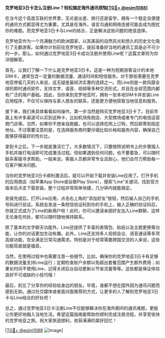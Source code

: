 **克罗地亚3日卡怎么注册Line？轻松搞定海外通讯烦恼[[TG💪+ @esim1088](https://t.me/s/esim1088)]**

在当今这个高度互联的世界里，无论是出差、旅行还是留学，拥有一个稳定且便捷的通讯方式都显得尤为重要。尤其是在海外，语言沟通和网络连接可能会成为困扰你的难题。而克罗地亚3日卡与Line的结合，正是解决这些问题的绝佳选择。

克罗地亚作为一个充满魅力的欧洲国家，以其美丽的自然风光和悠久的历史文化吸引了无数游客。如果你计划前往克罗地亚，提前准备好当地的通讯工具是必不可少的一步。那么，如何通过克罗地亚3日卡成功注册并使用Line呢？这篇文章将为你详细解答。

首先，让我们了解一下什么是克罗地亚3日卡。这是一种为短期游客设计的本地SIM卡，通常包含一定量的数据流量、通话时间和短信服务。对于那些需要在克罗地亚停留几天的人来说，这无疑是最经济实惠的选择之一。而Line则是一款风靡全球的即时通讯软件，支持文字、语音、视频等多种交流形式，并且在全球范围内都有广泛的用户基础。因此，当你来到克罗地亚时，拥有一张本地SIM卡并安装Line应用程序，不仅可以保持与家人朋友的联系，还能更方便地获取当地信息和服务。

接下来，我们来具体看看如何操作。第一步当然是购买克罗地亚3日卡了。目前市面上有许多渠道可以买到这种卡，比如机场免税店、大型商场或者专门的电信运营商门店等。当然，如果你不想亲自跑腿，也可以选择在网上订购，然后邮寄到指定地址。不过需要注意的是，在选择服务商时要仔细比较价格和服务内容，确保自己能够获得最好的性价比。

拿到卡之后，下一步就是激活它了。大多数情况下，只要按照说明书上的步骤插入手机并拨打电话即可完成激活过程。但如果遇到任何问题，也不要着急，可以随时联系客服寻求帮助。一般来说，客服人员都非常专业且耐心，他们会尽力帮助每一位客户解决问题。

当你的克罗地亚3日卡顺利激活后，就可以开始下载并安装Line应用了。打开手机的应用商店（如苹果App Store或谷歌Play Store），搜索“Line”关键词，找到官方版本后点击下载安装。整个过程非常简单快捷，几分钟内就能搞定。

安装完成后，打开Line应用，点击右上角的“添加好友”按钮，然后输入自己的手机号码进行验证。系统会发送一条短信验证码到你的手机上，输入正确的验证码后，你就正式成为了Line的新用户啦！此时，你可以邀请亲朋好友加入Line群聊，这样无论身在何处，都可以随时随地保持联系。

除了基本的文字聊天功能外，Line还提供了丰富的表情包、贴纸以及主题更换等功能，让你的对话更加生动有趣。此外，Line还支持多人视频会议、语音通话等多项高级功能，完全满足日常沟通需求。特别是对于经常需要跨国交流的人来说，这些功能简直就是福音。

当然，在使用过程中也需要注意一些细节。比如，确保你的克罗地亚3日卡有足够的数据流量支持Line运行；定期检查账户余额以免超出套餐范围产生额外费用；如果长时间不使用Line，记得关闭后台自动更新以节省流量等等。这些都是保证体验良好不可或缺的小技巧哦！

最后，别忘了分享你的经验给身边的朋友。毕竟，谁都不想在国外因为通讯问题而感到无助。通过社交媒体或者面对面推荐的方式，让更多的人了解到克罗地亚3日卡与Line结合的好处吧！

总之，通过克罗地亚3日卡注册Line不仅能够解决你在海外期间的通讯难题，更能让你更好地融入当地生活。希望这篇指南能帮助你顺利完成注册流程，并享受愉快的克罗地亚之旅。祝大家旅途顺利，收获满满的美好回忆！

[[TG💪+ @esim1088](https://t.me/s/esim1088) ![Image](https://i.postimg.cc/4NQfJmqS/Snipaste-2025-05-13-00-14-12.png)]